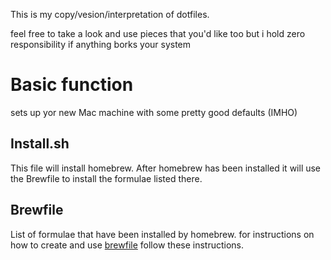 This is my copy/vesion/interpretation of dotfiles.

feel free to take a look and use pieces that you'd like too
but i hold zero responsibility if anything borks your system

# Basic function
sets up yor new Mac machine with some pretty good defaults (IMHO)

## Install.sh
This file will install homebrew. After homebrew has been installed it will use
the Brewfile to install the formulae listed there.

## Brewfile
List of formulae that have been installed by homebrew.
for instructions on how to create and use [brewfile](https://github.com/Homebrew/homebrew-bundle) follow these instructions.

